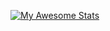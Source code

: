 [![My Awesome Stats](https://awesome-github-stats.azurewebsites.net/user-stats/acridious?cardType=level-alternate&theme=tokyonight)](https://git.io/awesome-stats-card)
